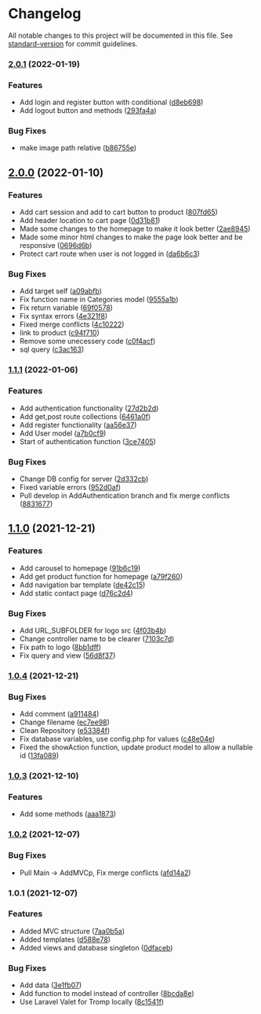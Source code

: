 # Changelog

All notable changes to this project will be documented in this file. See [standard-version](https://github.com/conventional-changelog/standard-version) for commit guidelines.

### [2.0.1](https://github.com/tromphakvoort/WorldWideImporters/compare/v2.0.0...v2.0.1) (2022-01-19)


### Features

* Add login and register button with conditional ([d8eb698](https://github.com/tromphakvoort/WorldWideImporters/commit/d8eb698fb4b86180ec296e3e6ff3d10d3c602bde))
* Add logout button and methods ([293fa4a](https://github.com/tromphakvoort/WorldWideImporters/commit/293fa4ae773deb6acaa8b1d0bbf5297b55cf31c2))


### Bug Fixes

* make image path relative ([b86755e](https://github.com/tromphakvoort/WorldWideImporters/commit/b86755e1cd9ba54e9d7727ef0956ca88f1025b45))

## [2.0.0](https://github.com/tromphakvoort/WorldWideImporters/compare/v1.1.1...v2.0.0) (2022-01-10)


### Features

* Add cart session and add to cart button to product ([807fd65](https://github.com/tromphakvoort/WorldWideImporters/commit/807fd65680a3ba6cd79164e27afdf18b45fe47ce))
* Add header location to cart page ([0d31b81](https://github.com/tromphakvoort/WorldWideImporters/commit/0d31b8196d21a70f688dcfb6fcd89d3046f9806a))
* Made some changes to the homepage to make it look better ([2ae8945](https://github.com/tromphakvoort/WorldWideImporters/commit/2ae89454e13c484456bccc05c0f269212b265143))
* Made some minor html changes to make the page look better and be responsive ([0696d6b](https://github.com/tromphakvoort/WorldWideImporters/commit/0696d6b4a8da3148a921234cff21e25940731c96))
* Protect cart route when user is not logged in ([da6b6c3](https://github.com/tromphakvoort/WorldWideImporters/commit/da6b6c3385c881806758e910d25b74839c3c879f))


### Bug Fixes

* Add target self ([a09abfb](https://github.com/tromphakvoort/WorldWideImporters/commit/a09abfb00b9877d10d1801a6b847066de34af6c8))
* Fix function name in Categories model ([9555a1b](https://github.com/tromphakvoort/WorldWideImporters/commit/9555a1b300c74cf2e194085a73bbac989af3ac16))
* Fix return variable ([69f0578](https://github.com/tromphakvoort/WorldWideImporters/commit/69f0578786d62bbc708588e2ee5bc680df059e2f))
* Fix syntax errors ([4e321f8](https://github.com/tromphakvoort/WorldWideImporters/commit/4e321f8fff82d0909455cdf8b0265b3398b3f12f))
* Fixed merge conflicts ([4c10222](https://github.com/tromphakvoort/WorldWideImporters/commit/4c1022200e227647a31f725f0124e483d1ca2482))
* link to product ([c94f710](https://github.com/tromphakvoort/WorldWideImporters/commit/c94f7108f53d4290f68a459f727e74d4998f6b70))
* Remove some unecessery code ([c0f4acf](https://github.com/tromphakvoort/WorldWideImporters/commit/c0f4acff7a20a122c10b8a922d22b32c3cebbb2e))
* sql query ([c3ac163](https://github.com/tromphakvoort/WorldWideImporters/commit/c3ac163773cc8c7537f3220ffc3f5fc9f0b352cf))

### [1.1.1](https://github.com/tromphakvoort/WorldWideImporters/compare/v1.1.0...v1.1.1) (2022-01-06)


### Features

* Add authentication functionality ([27d2b2d](https://github.com/tromphakvoort/WorldWideImporters/commit/27d2b2d04bc4acf00ff311434cba9fc0b8919e45))
* Add get,post route collections ([6461a0f](https://github.com/tromphakvoort/WorldWideImporters/commit/6461a0f6ed15163470ffa3a420dc9c0690fca607))
* Add register functionality ([aa56e37](https://github.com/tromphakvoort/WorldWideImporters/commit/aa56e37001dd83b05060a138cafad1301faa4cf0))
* Add User model ([a7b0cf9](https://github.com/tromphakvoort/WorldWideImporters/commit/a7b0cf9568cbec1ccfcfbf2857aaf08570e0105d))
* Start of authentication function ([3ce7405](https://github.com/tromphakvoort/WorldWideImporters/commit/3ce7405ff88fe11084c0aa2f91acfbbe07f278e6))


### Bug Fixes

* Change DB config for server ([2d332cb](https://github.com/tromphakvoort/WorldWideImporters/commit/2d332cb1228b0cfbaa137ddc40ad40d657082025))
* Fixed variable errors ([952d0af](https://github.com/tromphakvoort/WorldWideImporters/commit/952d0afddc576734b8fc5a88d3c775f63fe8b947))
* Pull develop in AddAuthentication branch and fix merge conflicts ([8831677](https://github.com/tromphakvoort/WorldWideImporters/commit/883167793d51cbab48d11ae21742069f3b541f1d))

## [1.1.0](https://github.com/tromphakvoort/WorldWideImporters/compare/v1.0.4...v1.1.0) (2021-12-21)


### Features

* Add carousel to homepage ([91b6c19](https://github.com/tromphakvoort/WorldWideImporters/commit/91b6c1944449d72d680cf3cccbcd3c337f763ff9))
* Add get product function for homepage ([a79f260](https://github.com/tromphakvoort/WorldWideImporters/commit/a79f26037d349bca843dc82b2ea127c08704fdb5))
* Add navigation bar template ([de42c15](https://github.com/tromphakvoort/WorldWideImporters/commit/de42c153f13687e338e8d6a76794d2461c24a9f3))
* Add static contact page ([d76c2d4](https://github.com/tromphakvoort/WorldWideImporters/commit/d76c2d433e69605eec0a5c7619f6a2ad0a8be937))


### Bug Fixes

* Add URL_SUBFOLDER for logo src ([4f03b4b](https://github.com/tromphakvoort/WorldWideImporters/commit/4f03b4b63fc7c0452f7b88b7474f37cf6d6133fe))
* Change controller name to be clearer ([7103c7d](https://github.com/tromphakvoort/WorldWideImporters/commit/7103c7d10aaefdf6d91a0c167527bb612356d2eb))
* Fix path to logo ([8bb1dff](https://github.com/tromphakvoort/WorldWideImporters/commit/8bb1dffd9fd57cf3ee14170d3523464409ba18e4))
* Fix query and view ([56d8f37](https://github.com/tromphakvoort/WorldWideImporters/commit/56d8f37904f49e57b5f73f53a687c3db29506e1d))

### [1.0.4](https://github.com/tromphakvoort/WorldWideImporters/compare/v1.0.3...v1.0.4) (2021-12-21)


### Bug Fixes

* Add comment ([a911484](https://github.com/tromphakvoort/WorldWideImporters/commit/a911484192885cfd93a17306d2de50c57cf9d778))
* Change filename ([ec7ee98](https://github.com/tromphakvoort/WorldWideImporters/commit/ec7ee98b10f3bf36362703ebedb6833c72ebbea8))
* Clean Repository ([e53384f](https://github.com/tromphakvoort/WorldWideImporters/commit/e53384f42ab8eee21ebb26257c6bab7b79c07cdb))
* Fix database variables, use config.php for values ([c48e04e](https://github.com/tromphakvoort/WorldWideImporters/commit/c48e04ead75c2ac97213d4cc23c449675c113335))
* Fixed the showAction function, update product model to allow a nullable id ([13fa089](https://github.com/tromphakvoort/WorldWideImporters/commit/13fa089ffb9e777d09c72592da41d09ea778238e))

### [1.0.3](https://github.com/tromphakvoort/WorldWideImporters/compare/v1.0.2...v1.0.3) (2021-12-10)


### Features

* Add some methods ([aaa1873](https://github.com/tromphakvoort/WorldWideImporters/commit/aaa1873e0df61c6d6abe80a21fa204fc051c6a19))

### [1.0.2](https://github.com/tromphakvoort/WorldWideImporters/compare/v1.0.1...v1.0.2) (2021-12-07)


### Bug Fixes

* Pull Main -> AddMVCp, Fix merge conflicts ([afd14a2](https://github.com/tromphakvoort/WorldWideImporters/commit/afd14a22ab6b39bdb8f1ff62503d03f23d77be86))

### 1.0.1 (2021-12-07)


### Features

* Added MVC structure ([7aa0b5a](https://github.com/tromphakvoort/WorldWideImporters/commit/7aa0b5acff7ce3925c9b876ee62ae549e31922e8))
* Added templates ([d588e78](https://github.com/tromphakvoort/WorldWideImporters/commit/d588e7871a78643569dcfac5e9111ca6f98eb9c7))
* Added views and database singleton ([0dfaceb](https://github.com/tromphakvoort/WorldWideImporters/commit/0dfaceb3ed5f91eaa79cf4a654d68b9c6929163d))


### Bug Fixes

* Add data ([3e1fb07](https://github.com/tromphakvoort/WorldWideImporters/commit/3e1fb07db22dc0d9cc09acdf4f2db4ef640146ca))
* Add function to model instead of controller ([8bcda8e](https://github.com/tromphakvoort/WorldWideImporters/commit/8bcda8eb623b7676a9ba90653fd03bcaa4677d8a))
* Use Laravel Valet for Tromp locally ([8c1541f](https://github.com/tromphakvoort/WorldWideImporters/commit/8c1541fe6eef44e1e576ae0719bc5bf9a88e468f))
